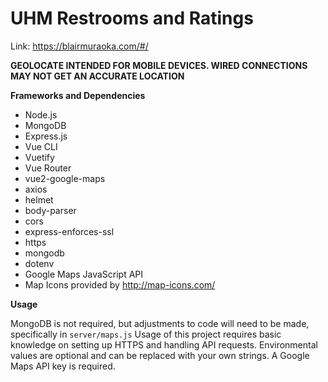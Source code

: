 # UHM Restrooms and Ratings

Link: https://blairmuraoka.com/#/

**GEOLOCATE INTENDED FOR MOBILE DEVICES. WIRED CONNECTIONS MAY NOT GET AN ACCURATE LOCATION**

**Frameworks and Dependencies**

- Node.js
- MongoDB
- Express.js
- Vue CLI
- Vuetify
- Vue Router
- vue2-google-maps
- axios
- helmet
- body-parser
- cors
- express-enforces-ssl
- https
- mongodb 
- dotenv
- Google Maps JavaScript API
- Map Icons provided by http://map-icons.com/

**Usage**

MongoDB is not required, but adjustments to code will need to be made, specifically in `server/maps.js`
Usage of this project requires basic knowledge on setting up HTTPS and handling API requests.
Environmental values are optional and can be replaced with your own strings.
A Google Maps API key is required.
